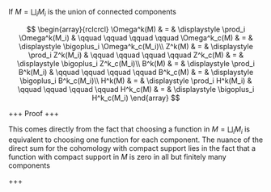 If $\displaystyle M=\bigsqcup_i M_i$ is the union of connected components 

$$
\begin{array}{rclcrcl}
\Omega^k(M) & = & \displaystyle \prod_i \Omega^k(M_i) & \qquad \qquad \qquad \qquad \Omega^k_c(M) & = & \displaystyle \bigoplus_i \Omega^k_c(M_i)\\
Z^k(M) & = & \displaystyle \prod_i Z^k(M_i) & \qquad \qquad \qquad \qquad Z^k_c(M) & = & \displaystyle \bigoplus_i Z^k_c(M_i)\\
B^k(M) & = & \displaystyle \prod_i B^k(M_i) & \qquad \qquad \qquad \qquad B^k_c(M) & = & \displaystyle \bigoplus_i B^k_c(M_i)\\
H^k(M) & = & \displaystyle \prod_i H^k(M_i) & \qquad \qquad \qquad \qquad H^k_c(M) & = & \displaystyle \bigoplus_i H^k_c(M_i)
\end{array}
$$

+++
Proof
+++

This comes directly from the fact that choosing a function in $\displaystyle M=\bigsqcup_i M_i$ is equivalent to choosing one function for each component. The nuance of the direct sum for the cohomology with compact support lies in the fact that a function with compact support in $M$ is zero in all but finitely many components

+++